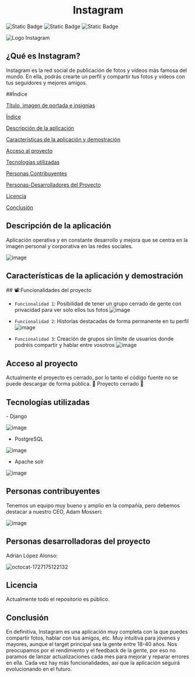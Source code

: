 <h1 align=center>Instagram</h1>

![Static Badge](https://img.shields.io/badge/On-Process-y?style=plastic)  ![Static Badge](https://img.shields.io/badge/Beta-y?style=flat-square&logoColor=violet&labelColor=abcdef&color=fedcba)  ![Static Badge](https://img.shields.io/badge/Social-Network-y?style=flat-square&logoColor=abcde&color=violet)


![Logo Instagram](https://github.com/user-attachments/assets/068a1441-af11-4c86-8e9a-d8ba02253125)

<h2>¿Qué es Instagram?</h2>
Instagram es la red social de publicación de fotos y vídeos más famosa del mundo. En ella, podrás crearte un perfil y compartir tus fotos y vídeos con tus seguidores y mejores amigos. 

##Índice

[Título, imagen de portada e insignias](#Título-e-imagen-de-portada)

[Índice](#índice)

[Descripción de la aplicación](#descripción-del-proyecto)

[Características de la aplicación y demostración](#Características-de-la-aplicación-y-demostración)

[Acceso al proyecto](#acceso-proyecto)

[Tecnologías utilizadas](#tecnologías-utilizadas)

[Personas Contribuyentes](#personas-contribuyentes)

[Personas-Desarrolladores del Proyecto](#personas-desarrolladores)

[Licencia](#licencia)

[Conclusión](#conclusión)


<h2>Descripción de la aplicación</h2>
Aplicación operativa y en constante desarrollo y mejora que se centra en la imagen personal y corporativa en las redes sociales.

![image](https://github.com/user-attachments/assets/8a0dfa39-5af8-4a41-9a59-5f30c110e2a3)

<h2>Características de la aplicación y demostración</h2>
## 📽️:Funcionalidades del proyecto

- `Funcionalidad 1`: Posibilidad de tener un grupo cerrado de gente con privacidad para ver solo ellos tus fotos
![image](https://github.com/user-attachments/assets/821f34b6-70bb-4845-8b3c-66c93a2f7c15)


- `Funcionalidad 2`: Historias destacadas de forma permanente en tu perfil
![image](https://github.com/user-attachments/assets/798df5c8-f170-4e25-8266-eb6baab969fa)


- `Funcionalidad 3`: Creación de grupos sin límite de usuarios donde podréis compartir y hablar entre vosotros
![image](https://github.com/user-attachments/assets/154b145d-491a-4f0c-8580-9be5fe8472fc)

<h2>Acceso al proyecto</h2>
Actualmente el proyecto es cerrado, por lo tanto el código fuente no se puede descargar de forma pública.
🔐 Proyecto cerrado 🔐 

<h2>Tecnologías utilizadas</h2>
- Django

![image](https://github.com/user-attachments/assets/14848f87-61ad-4efd-88e0-1e4872099871)

- PostgreSQL

![image](https://github.com/user-attachments/assets/62803a83-7e73-42a8-b032-68ac2c495fa8)

- Apache solr

![image](https://github.com/user-attachments/assets/77487cf6-85de-4bd7-be35-a2afc386d8cc)

<h2>Personas contribuyentes</h2>
Tenemos un equipo muy bueno y amplio en la compañía, pero debemos destacar a nuestro CEO, Adam Mosseri:

![image](https://github.com/user-attachments/assets/04d912be-6b94-47c7-a9cf-e18c6bf321df)

<h2>Personas desarrolladoras del proyecto</h2>
Adrián López Alonso:

![octocat-1727175122132](https://github.com/user-attachments/assets/9bb69ab4-ccf5-4c01-9400-946eb697bcaa)

<h2>Licencia</h2>
Actualmente todo el repositorio es público.

<h2>Conclusión</h2>
En definitiva, Instagram es una aplicación muy completa con la que puedes compartir fotos, hablar con tus amigos, etc. Muy intuitiva para jóvenes y mayores, aunque el target principal sea la gente entre 18-40 años. Nos preocupamos por el rendimiento y el feedback de la gente, por eso no paramos de lanzar actualizaciones cada mes para mejorar y reparar errores en ella. Cada vez hay más funcionalidades, así que la aplicación seguirá evolucionando en el futuro.
